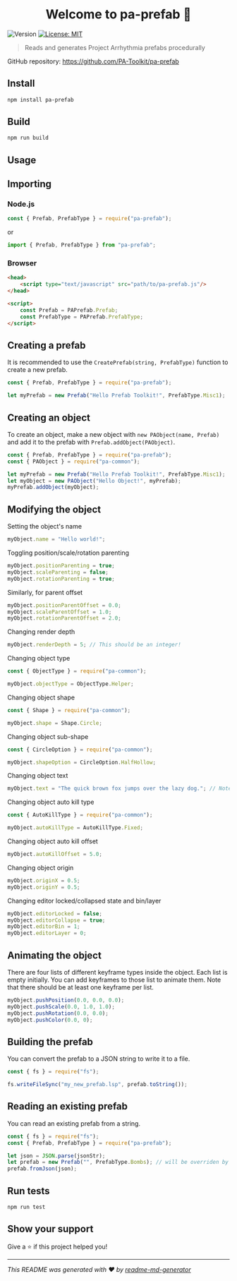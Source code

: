 <h1 align="center">Welcome to pa-prefab 👋</h1>
<p>
  <img alt="Version" src="https://img.shields.io/badge/version-2.0.0-blue.svg?cacheSeconds=2592000" />
  <a href="#" target="_blank">
    <img alt="License: MIT" src="https://img.shields.io/badge/License-MIT-yellow.svg" />
  </a>
</p>

> Reads and generates Project Arrhythmia prefabs procedurally

GitHub repository: https://github.com/PA-Toolkit/pa-prefab

## Install

```sh
npm install pa-prefab
```

## Build

```sh
npm run build
```

## Usage
## Importing
### Node.js
```js
const { Prefab, PrefabType } = require("pa-prefab");
```
or
```js
import { Prefab, PrefabType } from "pa-prefab";
```

### Browser
```html
<head>
    <script type="text/javascript" src="path/to/pa-prefab.js"/>
</head>

<script>
    const Prefab = PAPrefab.Prefab;
    const PrefabType = PAPrefab.PrefabType;
</script>
```

## Creating a prefab
It is recommended to use the `CreatePrefab(string, PrefabType)` function to create a new prefab.
```js
const { Prefab, PrefabType } = require("pa-prefab");

let myPrefab = new Prefab("Hello Prefab Toolkit!", PrefabType.Misc1);
```
## Creating an object
To create an object, make a new object with `new PAObject(name, Prefab)` and add it to the prefab with `Prefab.addObject(PAObject)`.
```js
const { Prefab, PrefabType } = require("pa-prefab");
const { PAObject } = require("pa-common");

let myPrefab = new Prefab("Hello Prefab Toolkit!", PrefabType.Misc1);
let myObject = new PAObject("Hello Object!", myPrefab);
myPrefab.addObject(myObject);
```
## Modifying the object
Setting the object's name
```js
myObject.name = "Hello world!";
```
Toggling position/scale/rotation parenting
```js
myObject.positionParenting = true;
myObject.scaleParenting = false;
myObject.rotationParenting = true;
```
Similarly, for parent offset
```js
myObject.positionParentOffset = 0.0;
myObject.scaleParentOffset = 1.0;
myObject.rotationParentOffset = 2.0;
```
Changing render depth
```js
myObject.renderDepth = 5; // This should be an integer!
```
Changing object type
```js
const { ObjectType } = require("pa-common");

myObject.objectType = ObjectType.Helper;
```
Changing object shape
```js
const { Shape } = require("pa-common");

myObject.shape = Shape.Circle;
```
Changing object sub-shape
```js
const { CircleOption } = require("pa-common");

myObject.shapeOption = CircleOption.HalfHollow;
```
Changing object text
```js
myObject.text = "The quick brown fox jumps over the lazy dog."; // Note: This will be ignored unless your object shape is Text.
```
Changing object auto kill type
```js
const { AutoKillType } = require("pa-common");

myObject.autoKillType = AutoKillType.Fixed;
```
Changing object auto kill offset
```js
myObject.autoKillOffset = 5.0;
```
Changing object origin
```js
myObject.originX = 0.5;
myObject.originY = 0.5;
```
Changing editor locked/collapsed state and bin/layer
```js
myObject.editorLocked = false;
myObject.editorCollapse = true;
myObject.editorBin = 1;
myObject.editorLayer = 0;
```
## Animating the object
There are four lists of different keyframe types inside the object. Each list is empty initially. You can add keyframes to those list to animate them. Note that there should be at least one keyframe per list.
```js
myObject.pushPosition(0.0, 0.0, 0.0);
myObject.pushScale(0.0, 1.0, 1.0);
myObject.pushRotation(0.0, 0.0);
myObject.pushColor(0.0, 0);
```
## Building the prefab
You can convert the prefab to a JSON string to write it to a file.
```js
const { fs } = require("fs");

fs.writeFileSync("my_new_prefab.lsp", prefab.toString());
```
## Reading an existing prefab
You can read an existing prefab from a string.
```js
const { fs } = require("fs");
const { Prefab, PrefabType } = require("pa-prefab");

let json = JSON.parse(jsonStr);
let prefab = new Prefab("", PrefabType.Bombs); // will be overriden by fromJson!
prefab.fromJson(json);
```

## Run tests

```sh
npm run test
```

## Show your support

Give a ⭐️ if this project helped you!

***
_This README was generated with ❤️ by [readme-md-generator](https://github.com/kefranabg/readme-md-generator)_
